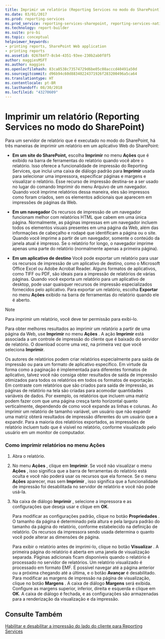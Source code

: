 ```yaml
---
title: Imprimir um relatório (Reporting Services no modo do SharePoint) | Microsoft Docs
ms.date: 03/01/2017
ms.prod: reporting-services
ms.prod_service: reporting-services-sharepoint, reporting-services-native
ms.technology: report-builder
ms.suite: pro-bi
ms.topic: conceptual
helpviewer_keywords:
- printing reports, SharePoint Web application
- printing reports
ms.assetid: 026784f7-8cb4-4351-93ee-230b2ab0f8f5
author: maggiesMSFT
ms.author: maggies
ms.openlocfilehash: 83ca8538c73574729d6be05c08acccd40491a50d
ms.sourcegitcommit: d96b94c60d88340224371926f283200496a5ca64
ms.translationtype: HT
ms.contentlocale: pt-BR
ms.lasthandoff: 08/30/2018
ms.locfileid: "43270609"
---
```

# <a name="print-a-report-reporting-services-in-sharepoint-mode"></a>Imprimir um relatório (Reporting Services no modo do SharePoint)
  Para um servidor de relatório que é executado no modo do SharePoint, há três maneiras de imprimir um relatório em um aplicativo Web do SharePoint:  
  
-   **Em um site do SharePoint,** escolha **Imprimir** no menu **Ações** que é exibido na barra de ferramentas do relatório quando você abre o relatório. Isso oferece a funcionalidade de impressão do Reporting Services, que inclui uma caixa de diálogo padrão para **Imprimir** usada para selecionar uma impressora, especificar páginas e margens e visualizar o relatório. Esse recurso de impressão destina-se a ser usado no lugar do comando Imprimir do menu Arquivo de um navegador. Quando você imprime relatórios dessa maneira, eles são impressos como foram criados, sem os elementos adicionais que aparecem em impressões de páginas da Web.  
  
-   **Em um navegador** Os recursos de impressão de um navegador funcionam melhor com relatórios HTML que cabem em uma única página. Normalmente, as páginas impressas em um navegador incluem todos os elementos visuais presentes em uma página da Web, além das informações de cabeçalho e rodapé que identificam a página ou o site. Quando você imprime a partir de um navegador, somente o conteúdo da janela atual é impresso. Se o relatório for longo, o navegador imprime apenas uma parte do relatório (normalmente apenas a primeira página).  
  
-   **Em um aplicativo de destino** Você pode exportar um relatório para usar os recursos de impressão de um aplicativo de destino, como o Microsoft Office Excel ou Adobe Acrobat Reader. Alguns formatos de aplicativos, como TIFF ou PDF, são ideais para a impressão de relatórios de várias páginas. Quando você exporta um relatório para um aplicativo de desktop, pode usar quaisquer recursos de impressão especializados fornecidos pelo aplicativo. Para exportar um relatório, escolha **Exportar** no menu **Ações** exibido na barra de ferramentas do relatório quando ele é aberto.  
  
> [!NOTE]  
>  Para imprimir um relatório, você deve ter permissão para exibi-lo.  
  
 Para obter melhores resultados ao imprimir um relatório a partir de uma página da Web, use **Imprimir** no menu **Ações** . A ação **Imprimir** está associada a um controle de impressão do cliente que é baixado do servidor de relatório. O download ocorre uma vez, na primeira vez que você seleciona **Imprimir**.  
  
 Os autores de relatórios podem criar relatórios especialmente para saída de impressão ou para um formato de aplicativo específico. Em virtude da forma como a paginação é implementada para diferentes formatos de aplicativo, talvez você não consiga obter resultados de saída de impressão otimizados para todos os relatórios em todos os formatos de exportação. Em contraste com relatórios que são criados para saída de impressão, as páginas de relatório na tela são criadas para acomodar quantidades variáveis de dados. Por exemplo, os relatórios que incluem uma matriz podem fazer com que uma página cresça tanto horizontal quanto verticalmente, dependendo de como você expande as linhas e colunas. Ao imprimir um relatório de tamanho variável, um usuário que não expandir uma matriz obterá resultados de impressão diferentes do um usuário que a expandir. Para a maioria dos relatórios exportados, as impressões de relatório incluem tudo que é visível no relatório, conforme visualizado pelo usuário em um monitor de computador.  
  
### <a name="how-to-print-reports-from-the-actions-menu"></a>Como imprimir relatórios no menu Ações  
  
1.  Abra o relatório.  
  
2.  No menu **Ações** , clique em **Imprimir**. Se você não visualizar o menu **Ações** , isso significa que a barra de ferramentas do relatório está oculta e você não poderá usar os recursos que ela fornece. Se o menu **Ações** aparecer, mas sem **Imprimir** , isso significa que a funcionalidade de impressão foi desabilitada no servidor de relatório e você não pode usá-la.  
  
3.  Na caixa de diálogo **Imprimir** , selecione a impressora e as configurações que deseja usar e clique em **OK**.  
  
     Para modificar as configurações padrão, clique no botão **Propriedades** . O tamanho da página é determinado pela altura e pela largura padrão do tamanho da página do relatório, conforme estabelecido na definição de relatório. Os recursos da impressora sendo usada determina o quanto você pode alterar as dimensões de página.  
  
     Para exibir o relatório antes de imprimi-lo, clique no botão **Visualizar** . A primeira página do relatório é aberta em uma janela de visualização separada. Páginas adicionais ficam disponíveis quando o relatório é processado no servidor de relatórios. Um relatório visualizado é processado em formato EMF. É possível navegar até a página anterior ou a próxima chegando até a última, e o botão **Avançar** é desabilitado. Para modificar as margens de impressão na página de visualização, clique no botão **Margens** . A caixa de diálogo **Margens** será exibida. Configure as margens superior, inferior, direita e esquerda e clique em **OK**. A caixa de diálogo é fechada, e as configurações são armazenadas para a renderização da visualização e da impressão.  
  
## <a name="see-also"></a>Consulte Também  
 [Habilitar e desabilitar a impressão do lado do cliente para Reporting Services](../../reporting-services/report-server/enable-and-disable-client-side-printing-for-reporting-services.md)  
  
  
